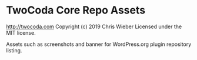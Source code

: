 # TwoCoda Core Repo Assets #
http://twocoda.com
Copyright (c) 2019 Chris Wieber
Licensed under the MIT license.

Assets such as screenshots and banner for WordPress.org plugin repository listing.